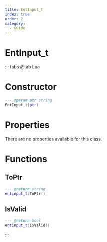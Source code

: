 ```yaml
---
title: EntInput_t
index: true
order: 2
category:
  - Guide
---
```


# EntInput_t

::: tabs
@tab Lua
# Constructor
```lua
--- @param ptr string
EntInput_t(ptr)
```
# Properties
There are no properties available for this class.
# Functions
## ToPtr
```lua
--- @return string
entinput_t:ToPtr()
```
## IsValid
```lua
--- @return bool
entinput_t:IsValid()
```

:::
